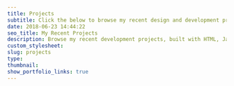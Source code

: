 ```yaml
---
title: Projects
subtitle: Click the below to browse my recent design and development projects.
date: 2018-06-23 14:44:22
seo_title: My Recent Projects
description: Browse my recent development projects, built with HTML, Javascript, CSS, Sass and Wordpress
custom_stylesheet:
slug: projects
type:
thumbnail:
show_portfolio_links: true
---
```

